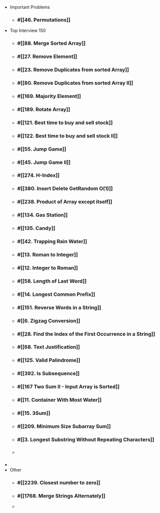 - Important Problems
	- ### #[[46. Permutations]]
- Top Interview 150
	- ### #[[88. Merge Sorted Array]]
	- ### #[[27. Remove Element]]
	- ### #[[23. Remove Duplicates from sorted Array]]
	- ### #[[80. Remove Duplicates from sorted Array II]]
	- ### #[[169. Majority Element]]
	- ### #[[189. Rotate Array]]
	- ### #[[121. Best time to buy and sell stock]]
	- ### #[[122. Best time to buy and sell stock II]]
	- ### #[[55. Jump Game]]
	- ### #[[45. Jump Game II]]
	- ### #[[274. H-Index]]
	- ### #[[380. Insert Delete GetRandom O(1)]]
	- ### #[[238. Product of Array except itself]]
	- ### #[[134. Gas Station]]
	- ### #[[135. Candy]]
	- ### #[[42. Trapping Rain Water]]
	- ### #[[13. Roman to Integer]]
	- ### #[[12. Integer to Roman]]
	- ### #[[58. Length of Last Word]]
	- ### #[[14. Longest Common Prefix]]
	- ### #[[151. Reverse Words in a String]]
	- ### #[[6. Zigzag Conversion]]
	- ### #[[28. Find the Index of the First Occurrence in a String]]
	- ### #[[68. Text Justification]]
	- ### #[[125. Valid Palindrome]]
	- ### #[[392. Is Subsequence]]
	- ### #[[167 Two Sum II - Input Array is Sorted]]
	- ### #[[11. Container With Most Water]]
	- ### #[[15. 3Sum]]
	- ### #[[209. Minimum Size Subarray Sum]]
	- ### #[[3. Longest Substring Without Repeating Characters]]
	- ###
-
- Other
	- ### #[[2239. Closest number to zero]]
	- ### #[[1768. Merge Strings Alternately]]
	-
